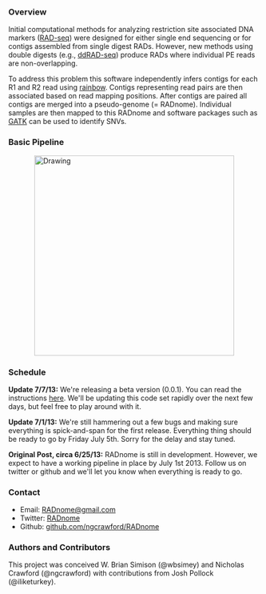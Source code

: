 ### Overview

Initial computational methods for analyzing restriction site associated DNA markers ([RAD-seq][1]) were designed for either single end sequencing or for contigs assembled from single digest RADs. However, new methods using double digests (e.g., [ddRAD-seq][2]) produce RADs where individual PE reads are non-overlapping.

To address this problem this software independently infers contigs for each R1 and R2 read using [rainbow][3]. Contigs representing read pairs are then associated based on read mapping positions. After contigs are paired all contigs are merged into a pseudo-genome (= RADnome). Individual samples are then mapped to this RADnome and software packages such as [GATK][4] can be used to identify SNVs.


### Basic Pipeline

<img src="https://raw.github.com/ngcrawford/RADnome/master/docs/pipeline.jpg" alt="Drawing" style="width: 400px; display: block; margin-left: auto; margin-right: auto;"/>

### Schedule

**Update 7/7/13:** We're releasing a beta version (0.0.1). You can read the instructions [here][7]. We'll be updating this code set rapidly over the next few days, but feel free to play around with it.

**Update 7/1/13:** We're still hammering out a few bugs and making sure everything is spick-and-span for the first release. Everything thing should be ready to go by Friday July 5th. Sorry for the delay and stay tuned. 

**Original Post, circa 6/25/13:** RADnome is still in development. However, we expect to have a working pipeline in place by July 1st 2013. Follow us on twitter or github and we'll let you know when everything is ready to go. 

### Contact

*  Email: RADnome@gmail.com
*  Twitter: [RADnome][5]
*  Github: [github.com/ngcrawford/RADnome][6]


### Authors and Contributors
This project was conceived W. Brian Simison (@wbsimey) and Nicholas Crawford (@ngcrawford) with contributions from Josh Pollock (@iliketurkey).


[1]: http://en.wikipedia.org/wiki/Restriction_site_associated_DNA_markers
[2]: http://www.plosone.org/article/info:doi/10.1371/journal.pone.0037135
[3]: dx.doi.org/10.1093/bioinformatics/bts482
[4]: http://www.broadinstitute.org/gatk/
[5]: https://twitter.com/RADnome
[6]: https://github.com/ngcrawford/RADnome
[7]: https://github.com/ngcrawford/RADnome/blob/master/INSTRUCTIONS.md



